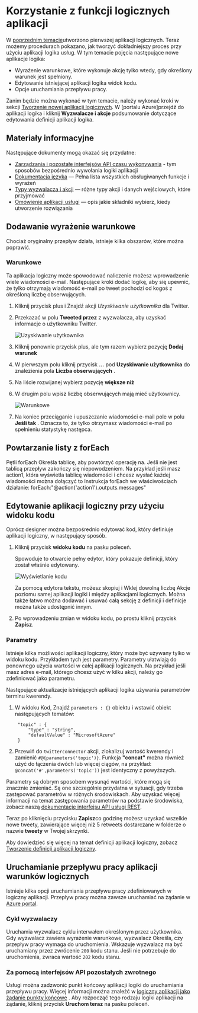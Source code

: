 <properties 
    pageTitle="Korzystanie z funkcji logicznych aplikacji | Microsoft Azure" 
    description="Dowiedz się, jak korzystać z zaawansowanych funkcji logicznych aplikacji." 
    authors="stepsic-microsoft-com" 
    manager="erikre" 
    editor="" 
    services="logic-apps" 
    documentationCenter=""/>

<tags
    ms.service="logic-apps"
    ms.workload="integration"
    ms.tgt_pltfrm="na"
    ms.devlang="na"
    ms.topic="article"
    ms.date="03/28/2016"
    ms.author="stepsic"/> 
    
# <a name="use-logic-apps-features"></a>Korzystanie z funkcji logicznych aplikacji

W [poprzednim temacie](app-service-logic-create-a-logic-app.md)utworzono pierwszej aplikacji logicznych. Teraz możemy procedurach pokazano, jak tworzyć dokładniejszy proces przy użyciu aplikacji logika usług. W tym temacie pojęcia następujące nowe aplikacje logika:

- Wyrażenie warunkowe, które wykonuje akcję tylko wtedy, gdy określony warunek jest spełniony.
- Edytowanie istniejącej aplikacji logika widok kodu.
- Opcje uruchamiania przepływu pracy.

Zanim będzie można wykonać w tym temacie, należy wykonać kroki w sekcji [Tworzenie nowej aplikacji logicznych](app-service-logic-create-a-logic-app.md). W [portalu Azure]przejdź do aplikacji logika i kliknij **Wyzwalacze i akcje** podsumowanie dotyczące edytowania definicji aplikacji logika.

## <a name="reference-material"></a>Materiały informacyjne

Następujące dokumenty mogą okazać się przydatne:

- [Zarządzania i pozostałe interfejsów API czasu wykonywania](https://msdn.microsoft.com/library/azure/mt643787.aspx) - tym sposobów bezpośrednio wywołania logiki aplikacji
- [Dokumentacja języka](https://msdn.microsoft.com/library/azure/mt643789.aspx) — Pełna lista wszystkich obsługiwanych funkcje i wyrażeń
- [Typy wyzwalacza i akcji](https://msdn.microsoft.com/library/azure/mt643939.aspx) — różne typy akcji i danych wejściowych, które przyjmować
- [Omówienie aplikacji usługi](../app-service/app-service-value-prop-what-is.md) — opis jakie składniki wybierz, kiedy utworzenie rozwiązania

## <a name="adding-conditional-logic"></a>Dodawanie wyrażenie warunkowe

Chociaż oryginalny przepływ działa, istnieje kilka obszarów, które można poprawić. 


### <a name="conditional"></a>Warunkowe
Ta aplikacja logiczny może spowodować naliczenie możesz wprowadzenie wiele wiadomości e-mail. Następujące kroki dodać logikę, aby się upewnić, że tylko otrzymają wiadomość e-mail po tweet pochodzi od kogoś z określoną liczbę obserwujących. 

1. Kliknij przycisk plus i Znajdź akcji *Uzyskiwanie użytkownika* dla Twitter.

2. Przekazać w polu **Tweeted przez** z wyzwalacza, aby uzyskać informacje o użytkowniku Twitter.

    ![Uzyskiwanie użytkownika](./media/app-service-logic-use-logic-app-features/getuser.png)

3. Kliknij ponownie przycisk plus, ale tym razem wybierz pozycję **Dodaj warunek**

4. W pierwszym polu kliknij przycisk **...** pod **Uzyskiwanie użytkownika** do znalezienia pola **Liczba obserwujących** .

5. Na liście rozwijanej wybierz pozycję **większe niż**

6. W drugim polu wpisz liczbę obserwujących mają mieć użytkownicy.

    ![Warunkowe](./media/app-service-logic-use-logic-app-features/conditional.png)

7.  Na koniec przeciąganie i upuszczanie wiadomości e-mail pole w polu **Jeśli tak** . Oznacza to, że tylko otrzymasz wiadomości e-mail po spełnieniu statystykę następca.

## <a name="repeating-over-a-list-with-foreach"></a>Powtarzanie listy z forEach

Pętli forEach Określa tablicę, aby powtórzyć operację na. Jeśli nie jest tablicą przepływ zakończy się niepowodzeniem. Na przykład jeśli masz action1, która wyświetla tablicę wiadomości i chcesz wysłać każdej wiadomości można dołączyć to Instrukcja forEach we właściwościach działanie: forEach:"@action('action1').outputs.messages"
 

## <a name="using-the-code-view-to-edit-a-logic-app"></a>Edytowanie aplikacji logiczny przy użyciu widoku kodu

Oprócz designer można bezpośrednio edytować kod, który definiuje aplikacji logiczny, w następujący sposób. 

1. Kliknij przycisk **widoku kodu** na pasku poleceń. 

    Spowoduje to otwarcie pełny edytor, który pokazuje definicji, który został właśnie edytowany.

    ![Wyświetlanie kodu](./media/app-service-logic-use-logic-app-features/codeview.png)

    Za pomocą edytora tekstu, możesz skopiuj i Wklej dowolną liczbę Akcje poziomu samej aplikacji logiki i między aplikacjami logicznych. Można także łatwo można dodawać i usuwać całą sekcję z definicji i definicje można także udostępnić innym.

2. Po wprowadzeniu zmian w widoku kodu, po prostu kliknij przycisk **Zapisz**. 

### <a name="parameters"></a>Parametry
Istnieje kilka możliwości aplikacji logiczny, który może być używany tylko w widoku kodu. Przykładem tych jest parametry. Parametry ułatwiają do ponownego użycia wartości w całej aplikacji logicznych. Na przykład jeśli masz adres e-mail, którego chcesz użyć w kilku akcji, należy go zdefiniować jako parametru.

Następujące aktualizacje istniejących aplikacji logika używania parametrów terminu kwerendy.

1. W widoku Kod, Znajdź `parameters : {}` obiektu i wstawić obiekt następujących tematów:

        "topic" : {
            "type" : "string",
            "defaultValue" : "MicrosoftAzure"
        }
    
2. Przewiń do `twitterconnector` akcji, zlokalizuj wartość kwerendy i zamienić `#@{parameters('topic')}`.
    Funkcja **"concat"** można również użyć do łączenia dwóch lub więcej ciągów, na przykład: `@concat('#',parameters('topic'))` jest identyczny z powyższych. 
 
Parametry są dobrym sposobem wysunąć wartości, które mogą się znacznie zmieniać. Są one szczególnie przydatna w sytuacji, gdy trzeba zastępować parametrów w różnych środowiskach. Aby uzyskać więcej informacji na temat zastępowania parametrów na podstawie środowiska, zobacz naszą [dokumentację interfejsu API usługi REST](https://msdn.microsoft.com/library/mt643787.aspx).

Teraz po kliknięciu przycisku **Zapisz**co godzinę możesz uzyskać wszelkie nowe tweety, zawierające więcej niż 5 retweets dostarczane w folderze o nazwie **tweety** w Twojej skrzynki.

Aby dowiedzieć się więcej na temat definicji aplikacji logiczny, zobacz [Tworzenie definicji aplikacji logiczny](app-service-logic-author-definitions.md).

## <a name="starting-a-logic-app-workflow"></a>Uruchamianie przepływu pracy aplikacji warunków logicznych
Istnieje kilka opcji uruchamiania przepływu pracy zdefiniowanych w logiczny aplikacji. Przepływ pracy można zawsze uruchamiać na żądanie w [Azure portal].

### <a name="recurrence-triggers"></a>Cykl wyzwalaczy
Uruchamia wyzwalacz cyklu interwałem określonym przez użytkownika. Gdy wyzwalacz zawiera wyrażenie warunkowe, wyzwalacz Określa, czy przepływ pracy wymaga do uruchomienia. Wskazuje wyzwalacz ma być uruchamiany przez zwrócenie `200` kodu stanu. Jeśli nie potrzebuje do uruchomienia, zwraca wartość `202` kodu stanu.

### <a name="callback-using-rest-apis"></a>Za pomocą interfejsów API pozostałych zwrotnego
Usługi można zadzwonić punkt końcowy aplikacji logiki do uruchamiania przepływu pracy. Więcej informacji można znaleźć w [logiczny aplikacji jako żądanie punkty końcowe](app-service-logic-connector-http.md) . Aby rozpocząć tego rodzaju logiki aplikacji na żądanie, kliknij przycisk **Uruchom teraz** na pasku poleceń. 

<!-- Shared links -->
[Azure portal]: https://portal.azure.com 